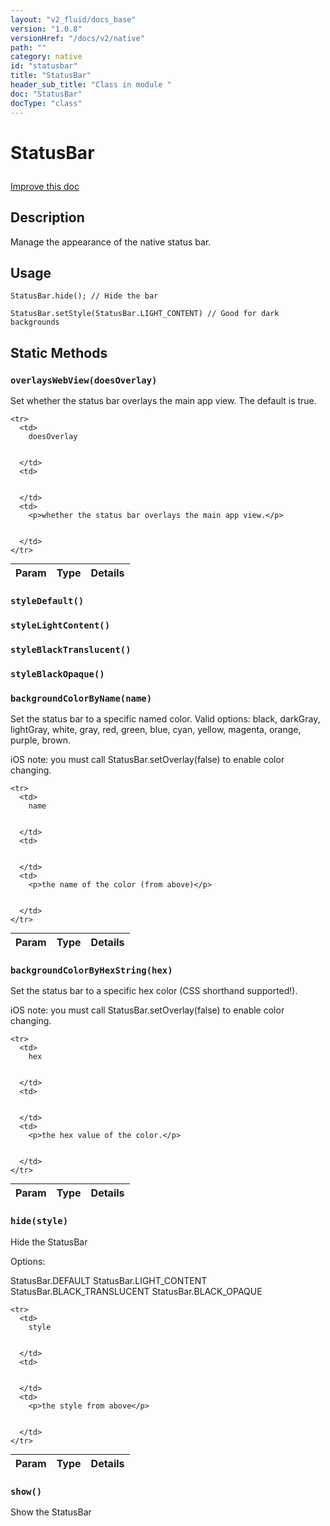 ```yaml
---
layout: "v2_fluid/docs_base"
version: "1.0.8"
versionHref: "/docs/v2/native"
path: ""
category: native
id: "statusbar"
title: "StatusBar"
header_sub_title: "Class in module "
doc: "StatusBar"
docType: "class"
---
```









<h1 class="api-title">


StatusBar






</h1>

<a class="improve-v2-docs" href='http://github.com/driftyco/ionic/edit/2.0/src/plugins/statusbar.ts#L0'>
Improve this doc
</a>






<!-- description -->
<h2>Description</h2>

<p>Manage the appearance of the native status bar.</p>

<!-- @usage tag -->

<h2>Usage</h2>

<pre><code class="lang-js">StatusBar.hide(); // Hide the bar

StatusBar.setStyle(StatusBar.LIGHT_CONTENT) // Good for dark backgrounds
</code></pre>




<!-- @property tags -->
<h2>Static Methods</h2>
<div id="overlaysWebView"></div>
<h3><code>overlaysWebView(doesOverlay)</code>
  
</h3>

Set whether the status bar overlays the main app view. The default
is true.



<table class="table param-table" style="margin:0;">
  <thead>
    <tr>
      <th>Param</th>
      <th>Type</th>
      <th>Details</th>
    </tr>
  </thead>
  <tbody>
    
    <tr>
      <td>
        doesOverlay
        
        
      </td>
      <td>
        
  
      </td>
      <td>
        <p>whether the status bar overlays the main app view.</p>

        
      </td>
    </tr>
    
  </tbody>
</table>







<div id="styleDefault"></div>
<h3><code>styleDefault()</code>
  
</h3>











<div id="styleLightContent"></div>
<h3><code>styleLightContent()</code>
  
</h3>











<div id="styleBlackTranslucent"></div>
<h3><code>styleBlackTranslucent()</code>
  
</h3>











<div id="styleBlackOpaque"></div>
<h3><code>styleBlackOpaque()</code>
  
</h3>











<div id="backgroundColorByName"></div>
<h3><code>backgroundColorByName(name)</code>
  
</h3>

Set the status bar to a specific named color. Valid options:
black, darkGray, lightGray, white, gray, red, green, blue, cyan, yellow, magenta, orange, purple, brown.

iOS note: you must call StatusBar.setOverlay(false) to enable color changing.



<table class="table param-table" style="margin:0;">
  <thead>
    <tr>
      <th>Param</th>
      <th>Type</th>
      <th>Details</th>
    </tr>
  </thead>
  <tbody>
    
    <tr>
      <td>
        name
        
        
      </td>
      <td>
        
  
      </td>
      <td>
        <p>the name of the color (from above)</p>

        
      </td>
    </tr>
    
  </tbody>
</table>







<div id="backgroundColorByHexString"></div>
<h3><code>backgroundColorByHexString(hex)</code>
  
</h3>

Set the status bar to a specific hex color (CSS shorthand supported!).

iOS note: you must call StatusBar.setOverlay(false) to enable color changing.



<table class="table param-table" style="margin:0;">
  <thead>
    <tr>
      <th>Param</th>
      <th>Type</th>
      <th>Details</th>
    </tr>
  </thead>
  <tbody>
    
    <tr>
      <td>
        hex
        
        
      </td>
      <td>
        
  
      </td>
      <td>
        <p>the hex value of the color.</p>

        
      </td>
    </tr>
    
  </tbody>
</table>







<div id="hide"></div>
<h3><code>hide(style)</code>
  
</h3>

Hide the StatusBar

Options:

StatusBar.DEFAULT
StatusBar.LIGHT_CONTENT
StatusBar.BLACK_TRANSLUCENT
StatusBar.BLACK_OPAQUE



<table class="table param-table" style="margin:0;">
  <thead>
    <tr>
      <th>Param</th>
      <th>Type</th>
      <th>Details</th>
    </tr>
  </thead>
  <tbody>
    
    <tr>
      <td>
        style
        
        
      </td>
      <td>
        
  
      </td>
      <td>
        <p>the style from above</p>

        
      </td>
    </tr>
    
  </tbody>
</table>







<div id="show"></div>
<h3><code>show()</code>
  
</h3>

Show the StatusBar











<!-- methods on the class --><!-- related link --><!-- end content block -->


<!-- end body block -->

